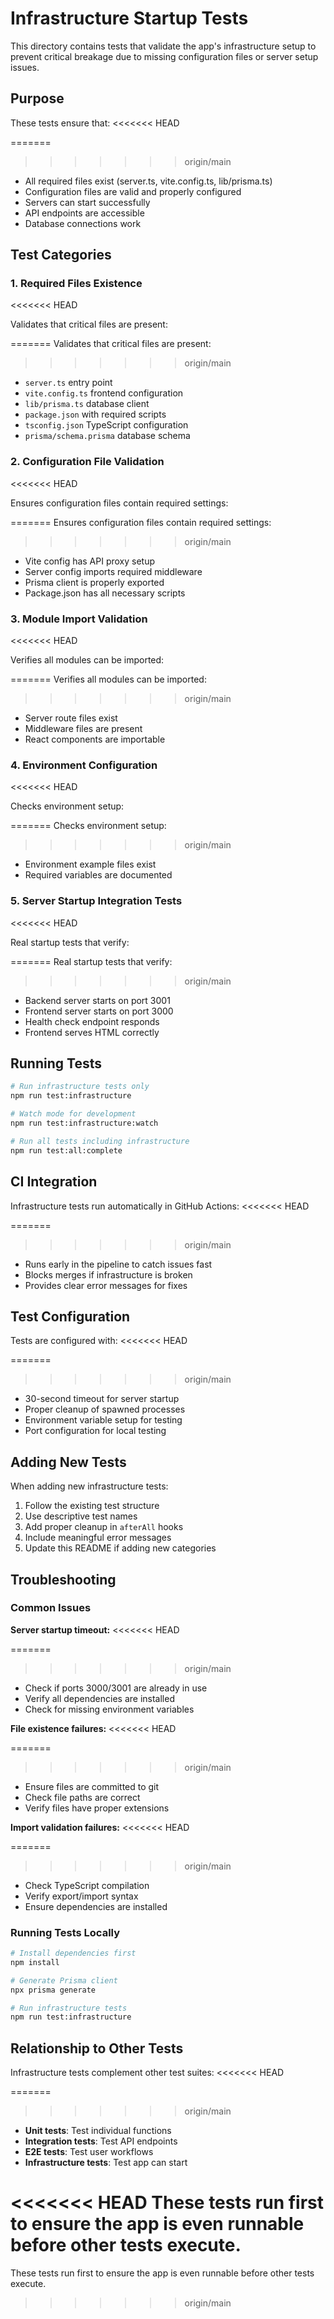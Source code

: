 # Infrastructure Startup Tests

This directory contains tests that validate the app's infrastructure setup to prevent critical breakage due to missing configuration files or server setup issues.

## Purpose

These tests ensure that:
<<<<<<< HEAD

=======
>>>>>>> origin/main
- All required files exist (server.ts, vite.config.ts, lib/prisma.ts)
- Configuration files are valid and properly configured
- Servers can start successfully
- API endpoints are accessible
- Database connections work

## Test Categories

### 1. Required Files Existence
<<<<<<< HEAD

Validates that critical files are present:

=======
Validates that critical files are present:
>>>>>>> origin/main
- `server.ts` entry point
- `vite.config.ts` frontend configuration
- `lib/prisma.ts` database client
- `package.json` with required scripts
- `tsconfig.json` TypeScript configuration
- `prisma/schema.prisma` database schema

### 2. Configuration File Validation
<<<<<<< HEAD

Ensures configuration files contain required settings:

=======
Ensures configuration files contain required settings:
>>>>>>> origin/main
- Vite config has API proxy setup
- Server config imports required middleware
- Prisma client is properly exported
- Package.json has all necessary scripts

### 3. Module Import Validation
<<<<<<< HEAD

Verifies all modules can be imported:

=======
Verifies all modules can be imported:
>>>>>>> origin/main
- Server route files exist
- Middleware files are present
- React components are importable

### 4. Environment Configuration
<<<<<<< HEAD

Checks environment setup:

=======
Checks environment setup:
>>>>>>> origin/main
- Environment example files exist
- Required variables are documented

### 5. Server Startup Integration Tests
<<<<<<< HEAD

Real startup tests that verify:

=======
Real startup tests that verify:
>>>>>>> origin/main
- Backend server starts on port 3001
- Frontend server starts on port 3000
- Health check endpoint responds
- Frontend serves HTML correctly

## Running Tests

```bash
# Run infrastructure tests only
npm run test:infrastructure

# Watch mode for development
npm run test:infrastructure:watch

# Run all tests including infrastructure
npm run test:all:complete
```

## CI Integration

Infrastructure tests run automatically in GitHub Actions:
<<<<<<< HEAD

=======
>>>>>>> origin/main
- Runs early in the pipeline to catch issues fast
- Blocks merges if infrastructure is broken
- Provides clear error messages for fixes

## Test Configuration

Tests are configured with:
<<<<<<< HEAD

=======
>>>>>>> origin/main
- 30-second timeout for server startup
- Proper cleanup of spawned processes
- Environment variable setup for testing
- Port configuration for local testing

## Adding New Tests

When adding new infrastructure tests:

1. Follow the existing test structure
2. Use descriptive test names
3. Add proper cleanup in `afterAll` hooks
4. Include meaningful error messages
5. Update this README if adding new categories

## Troubleshooting

### Common Issues

**Server startup timeout:**
<<<<<<< HEAD

=======
>>>>>>> origin/main
- Check if ports 3000/3001 are already in use
- Verify all dependencies are installed
- Check for missing environment variables

**File existence failures:**
<<<<<<< HEAD

=======
>>>>>>> origin/main
- Ensure files are committed to git
- Check file paths are correct
- Verify files have proper extensions

**Import validation failures:**
<<<<<<< HEAD

=======
>>>>>>> origin/main
- Check TypeScript compilation
- Verify export/import syntax
- Ensure dependencies are installed

### Running Tests Locally

```bash
# Install dependencies first
npm install

# Generate Prisma client
npx prisma generate

# Run infrastructure tests
npm run test:infrastructure
```

## Relationship to Other Tests

Infrastructure tests complement other test suites:
<<<<<<< HEAD

=======
>>>>>>> origin/main
- **Unit tests**: Test individual functions
- **Integration tests**: Test API endpoints
- **E2E tests**: Test user workflows
- **Infrastructure tests**: Test app can start

<<<<<<< HEAD
These tests run first to ensure the app is even runnable before other tests execute.
=======
These tests run first to ensure the app is even runnable before other tests execute.
>>>>>>> origin/main
